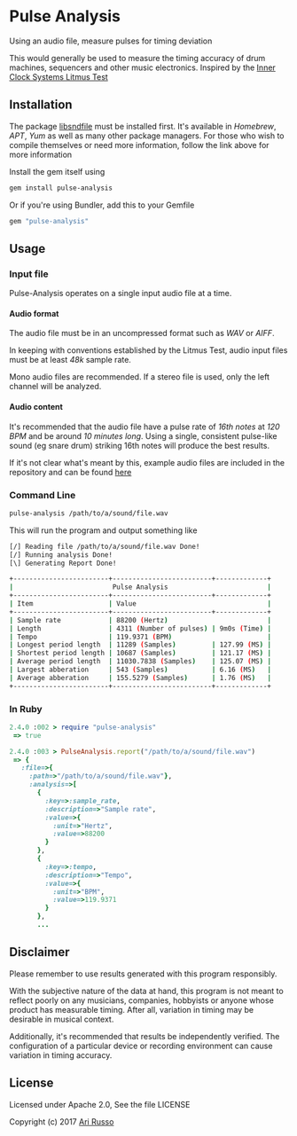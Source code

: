 # Pulse Analysis

Using an audio file, measure pulses for timing deviation

This would generally be used to measure the timing accuracy of drum machines, sequencers and other music electronics.  Inspired by the [Inner Clock Systems Litmus Test](http://innerclocksystems.com/New%20ICS%20Litmus.html)

## Installation

The package [libsndfile](https://github.com/erikd/libsndfile) must be installed first.  It's available in *Homebrew*, *APT*, *Yum* as well as many other package managers. For those who wish to compile themselves or need more information, follow the link above for more information

Install the gem itself using

```sh
gem install pulse-analysis
```

Or if you're using Bundler, add this to your Gemfile

```ruby
gem "pulse-analysis"
```

## Usage

### Input file

Pulse-Analysis operates on a single input audio file at a time.

#### Audio format

The audio file must be in an uncompressed format such as *WAV* or *AIFF*.

In keeping with conventions established by the Litmus Test, audio input files must be at least *48k* sample rate.  

Mono audio files are recommended.  If a stereo file is used, only the left channel will be analyzed.

#### Audio content

It's recommended that the audio file have a pulse rate of *16th notes* at *120 BPM* and be around *10 minutes long*. Using a single, consistent pulse-like sound (eg snare drum) striking 16th notes will produce the best results.

If it's not clear what's meant by this, example audio files are included in the repository and can be found [here](https://github.com/arirusso/pulse-analysis/tree/master/spec/media)

### Command Line

```sh
pulse-analysis /path/to/a/sound/file.wav
```

This will run the program and output something like

```sh
[/] Reading file /path/to/a/sound/file.wav Done!
[/] Running analysis Done!
[\] Generating Report Done!

+------------------------+-------------------------+-------------+
|                         Pulse Analysis                         |
+------------------------+-------------------------+-------------+
| Item                   | Value                                 |
+------------------------+-------------------------+-------------+
| Sample rate            | 88200 (Hertz)                         |
| Length                 | 4311 (Number of pulses) | 9m0s (Time) |
| Tempo                  | 119.9371 (BPM)                        |
| Longest period length  | 11289 (Samples)         | 127.99 (MS) |
| Shortest period length | 10687 (Samples)         | 121.17 (MS) |
| Average period length  | 11030.7838 (Samples)    | 125.07 (MS) |
| Largest abberation     | 543 (Samples)           | 6.16 (MS)   |
| Average abberation     | 155.5279 (Samples)      | 1.76 (MS)   |
+------------------------+-------------------------+-------------+
```

### In Ruby

```ruby
2.4.0 :002 > require "pulse-analysis"
 => true

2.4.0 :003 > PulseAnalysis.report("/path/to/a/sound/file.wav")
 => {
   :file=>{
     :path=>"/path/to/a/sound/file.wav"},
     :analysis=>[
       {
         :key=>:sample_rate,
         :description=>"Sample rate",
         :value=>{
           :unit=>"Hertz",
           :value=>88200
         }
       },
       {
         :key=>:tempo,
         :description=>"Tempo",
         :value=>{
           :unit=>"BPM",
           :value=>119.9371
         }
       },
       ...
```

## Disclaimer

Please remember to use results generated with this program responsibly.  

With the subjective nature of the data at hand, this program is not meant to reflect poorly on any musicians, companies, hobbyists or anyone whose product has measurable timing.  After all, variation in timing may be desirable in musical context.

Additionally, it's recommended that results be independently verified.  The configuration of a particular device or recording environment can cause variation in timing accuracy.

## License

Licensed under Apache 2.0, See the file LICENSE

Copyright (c) 2017 [Ari Russo](http://arirusso.com)
